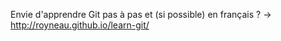 Envie d'apprendre Git pas à pas et (si possible) en français ?
-> http://royneau.github.io/learn-git/

